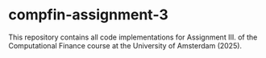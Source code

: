 # compfin-assignment-3
This repository contains all code implementations for Assignment III. of the Computational Finance course at the University of Amsterdam (2025).

